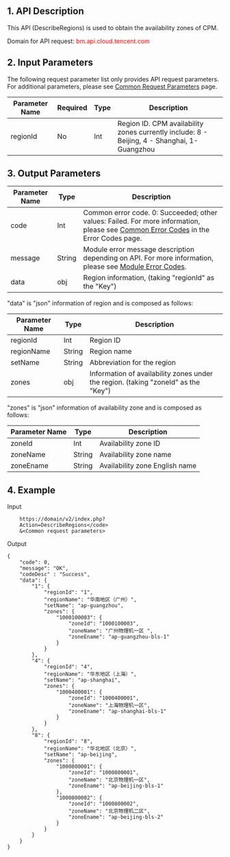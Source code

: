 ## 1. API Description
 
This API (DescribeRegions) is used to obtain the availability zones of CPM.

Domain for API request: <font style="color:red">bm.api.cloud.tencent.com</font>


## 2. Input Parameters

The following request parameter list only provides API request parameters. For additional parameters, please see [Common Request Parameters](/doc/api/456/6718) page.

| Parameter Name | Required | Type | Description |
|---------|---------|---------|---------|
| regionId | No | Int | Region ID. CPM availability zones currently include: 8 - Beijing, 4 - Shanghai, 1-Guangzhou |



## 3. Output Parameters

| Parameter Name | Type | Description |
|---------|---------|---------|
| code | Int | Common error code. 0: Succeeded; other values: Failed. For more information, please see [Common Error Codes](/doc/api/456/6725) in the Error Codes page. |
| message | String | Module error message description depending on API. For more information, please see [Module Error Codes](/doc/api/456/6725). |
| data | obj | Region information, (taking "regionId" as the "Key") |

"data" is "json" information of region and is composed as follows:

| Parameter Name | Type | Description |
|---------|---------|---------|
| regionId | Int | Region ID |
| regionName | String | Region name |
| setName | String | Abbreviation for the region |
| zones | obj | Information of availability zones under the region. (taking "zoneId" as the "Key") |

"zones" is "json" information of availability zone and is composed as follows:

| Parameter Name | Type | Description |
|---------|---------|---------|
| zoneId| Int| Availability zone ID |
| zoneName | String | Availability zone name |
| zoneEname | String | Availability zone English name |


## 4. Example
 
Input

```
	https://domain/v2/index.php?
	Action=DescribeRegions</code>
	&<Common request parameters>
```
Output

```
{
    "code": 0,
    "message": "OK",
    "codeDesc" : "Success",
    "data": {
        "1": {
            "regionId": "1",
            "regionName": "华南地区（广州）",
            "setName": "ap-guangzhou",
            "zones": {
                "1000100003": {
                    "zoneId": "1000100003",
                    "zoneName": "广州物理机一区 ",
                    "zoneEname": "ap-guangzhou-bls-1"
                }
            }
        },
        "4": {
            "regionId": "4",
            "regionName": "华东地区（上海）",
            "setName": "ap-shanghai",
            "zones": {
                "1000400001": {
                    "zoneId": "1000400001",
                    "zoneName": "上海物理机一区",
                    "zoneEname": "ap-shanghai-bls-1"
                }
            }
        },
        "8": {
            "regionId": "8",
            "regionName": "华北地区（北京）",
            "setName": "ap-beijing",
            "zones": {
                "1000800001": {
                    "zoneId": "1000800001",
                    "zoneName": "北京物理机一区",
                    "zoneEname": "ap-beijing-bls-1"
                },
                "1000800002": {
                    "zoneId": "1000800002",
                    "zoneName": "北京物理机二区",
                    "zoneEname": "ap-beijing-bls-2"
                }
            }
        }
    }
}

```
